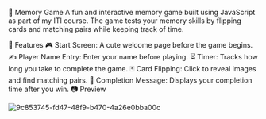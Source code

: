 🧠 Memory Game
A fun and interactive memory game built using JavaScript as part of my ITI course. The game tests your memory skills by flipping cards and matching pairs while keeping track of time.

🚀 Features
🎮 Start Screen: A cute welcome page before the game begins.
✍️ Player Name Entry: Enter your name before playing.
⏳ Timer: Tracks how long you take to complete the game.
🃏 Card Flipping: Click to reveal images and find matching pairs.
🎉 Completion Message: Displays your completion time after you win.
📷 Preview



![9c853745-fd47-48f9-b470-4a26e0bba00c](https://github.com/user-attachments/assets/da02a1d5-f3d9-49f6-9ff2-63351b55529e)

